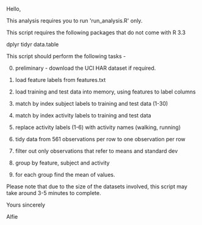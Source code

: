 Hello,

This analysis requires you to run 'run_analysis.R' only. 

This script requires the following packages that do not come with R 3.3 

dplyr
tidyr
data.table 

This script should perform the following tasks -

0. preliminary - download the UCI HAR dataset if required. 

1. load feature labels from features.txt
2. load training and test data into memory, using features to label columns
3. match by index subject labels to training and test data (1-30)
4. match by index activity labels to training and test data
5. replace activity labels (1-6) with activity names (walking, running)
6. tidy data from 561 observations per row to one observation per row
7. filter out only observations that refer to means and standard dev
8. group by feature, subject and activity
9. for each group find the mean of values. 

Please note that due to the size of the datasets involved, this script may take around 3-5 minutes to complete. 

Yours sincerely

Alfie 